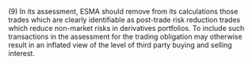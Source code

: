 (9) In its assessment, ESMA should remove from its calculations those trades which are clearly identifiable as post-trade risk reduction trades which reduce non-market risks in derivatives portfolios. To include such transactions in the assessment for the trading obligation may otherwise result in an inflated view of the level of third party buying and selling interest.